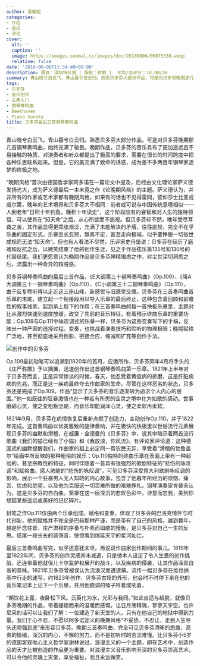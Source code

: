 ```yaml
---
author: 莫敏妮
categories:
- 介绍
- 音乐
- 评论
cover:
  alt: ''
  caption: ''
  image: https://images.soomal.cc/images/doc/20180606/00075338.webp
  relative: false
date: '2018-06-06T11:34:40+08:00'
description: 源自：深圳特区报 | 版权：转载 |  平均/总评分：10.00/30
summary: 青山晓兮白云飞，青山暮兮白云归。熟悉贝多芬大部分作品，可是对贝多芬晚期那几首钢琴奏鸣曲，始终充满了敬畏。晚期作品，贝多芬的音乐具有了更加遥远且不易接触的特质，对演奏者和听众都提出了极高的要求，需要在很长的时间跨度中把各种乐思联系起来……
tags:
- 贝多芬
- 音乐创作
- 古典入门
- 钢琴奏鸣曲
- Beethoven
- Piano Sonata
title: 贝多芬最后三首钢琴奏鸣曲
---
```


青山晓兮白云飞，青山暮兮白云归。熟悉贝多芬大部分作品，可是对贝多芬晚期那几首钢琴奏鸣曲，始终充满了敬畏。晚期作品，贝多芬的音乐具有了更加遥远且不易接触的特质，对演奏者和听众都提出了极高的要求，需要在很长的时间跨度中把各种乐思联系起来。但是，它的美充满了致命的诱惑，成为差不多两百年钢琴家逐梦的终极之地。

“晚期风格”首次由德国哲学家阿多诺在一篇论文中提及，后经由文化理论家萨义德发扬光大，成为萨义德最后一本未竟之作《论晚期风格》的主题。萨义德认为，并非所有的作家或艺术家都有晚期风格，如果有的话也不见得雷同，譬如莎士比亚或威尔第，晚年的艺术境界和贝多芬大不相同：前者或可说与中国传统意境相似――人到老年“日积十年钓鱼，晚积十年读史”，这个阶段应有的睿智和对人生的独特领悟，可以使其在“知天命”之后，从心所欲而不逾规。但贝多芬却不然，晚年受尽耳聋之苦，其作品显得更乖张艰涩，充满了未能解决的矛盾，往往逾规，完全不在乎乐曲的固定形式，乐章忽长忽短，飘离不定，甚至走向极端，似乎要挣脱一切俗世成规而无法“知天命”。但也有人看法不尽然，乐评家史丹堡说：贝多芬在经历了磨难和反抗之后，以微笑结束了他的创作生涯，见之于作品弦乐第135号和130号的代替结尾。我们更愿意认为晚期作品是贝多芬殚精竭虑之作，对尘世深切洞悉之后，流露出一种奇异的超脱感。

贝多芬钢琴奏鸣曲的最后三首作品，《E大调第三十钢琴奏鸣曲》（Op.109）、《降A大调第三十一钢琴奏鸣曲》（Op.110）、《C小调第三十二钢琴奏鸣曲》（Op.111），由于反复聆听得以走近这三座山峰，新感觉与旧感觉交缠。贝多芬在三首奏鸣曲首乐章的末尾，建立起一个衔接段用以导入乐章的最后终止，这种包含着回顾和前瞻性的叙事线索，起到承上启下的作用；在三首奏鸣曲的每一首快板乐章里，主题对比从激烈快速到速度放缓，改变了先前的音乐特征，有着预示终曲乐章的重要功能；Op.109与Op.111中咏叹调式的乐章一样，贝多芬为这些变奏写下的手稿，反映出一种严密的选择过程。变奏，也挑战着演奏技巧和聆听的物理极限；晚期赋格广泛地，甚至彻底地采用倒影、密接合应、缩减和扩充等创作手法。

![创作中的贝多芬](https://images.soomal.cc/images/doc/20180606/00075338.webp)





Op.109最初动笔可以追溯到1820年的首月，应邀所作，贝多芬同年4月将手头的《庄严弥撒》予以搁置，迅速创作出这首钢琴奏鸣曲第一乐章。1821年上半年对于贝多芬而言，正是异常惨淡的时候，春天，他忍受着黄疸病的折磨，这是肝脏疾病的先兆，而正是这一疾病最终夺去作曲家的生命。尽管在这样恶劣的状态，贝多芬还是完成了Op.109。作品“显示了贝多芬的音乐逐渐转为追求个人内心的层面。”他一如既往的狂暴激情也在一种若有所思的空灵之境中化为如歌的感动。世事磨砺心灵，使之变粗粝坚硬，而音乐却能润泽心灵，使之柔软再柔软。

1821年9月，贝多芬在病情恢复后重新点燃了创造力，主动创作Op.110，并于1822年完成。这首奏鸣曲以优美雅致的旋律奏响，并在极快的快板里以世俗流行元素展现贝多芬的幽默和滑稽，在威廉・金德曼的《贝多芬》中，说其中暗示着两首流行歌曲《我们的猫已经有了小猫》和《我放浪，你风流》。有评论家评论道：这种德国式的幽默提醒我们，作曲家的祖上必定同一帮农民无异，享受着“滑稽的勃鲁盖尔”绘画中所反映的那种粗俗的娱乐；Op.110独特的终曲乐章在表面上带有一种超验的，甚至宗教性的特征，同时伴随着一首具有很强烈的歌剧特征的“悲伤的咏叹调”和赋格曲。感人肺腑的“悲伤的咏叹调”，可见贝多芬深受意大利歌剧咏叹调的影响，展示一个狂暴男人无人知晓的内心故事，包含了他暮年所经历的烦恼、痛苦、忧虑和绝望，以及他为克服这一切苦难所做的艰难挣扎。钢琴演奏家肯普夫认为，这是贝多芬的自白曲。笼罩在这一层深沉的悲叹色彩中，诗意而忘我，美到你想起某些遥远或美好的记忆碎片。

封笔之作Op.111仅由两个乐章组成。赋格和变奏，体现了贝多芬的巴洛克情怀与时代创新，他的赋格并不完全是巴赫那种严谨，而是带有了自己的风格。越到暮年，越是怀念往昔，庄严肃穆的序奏与朴素而如歌的慢板，是贝多芬对自己一生的反思。结尾一段长长的装饰音，恍惚看到绵延天宇的星河灿烂。

最后三首奏鸣曲写完，似乎还意犹未尽。再说说作曲家创作期间的事儿。1819年至1822年间，贝多芬的创作灵感并未减退，只是他本人设定了令人生畏的创作挑战，还连带着他就侄儿卡尔监护权展开的战斗，以及疾病的侵袭，让其作品深具自省的意味。1821年贝多芬曾被误认为流浪汉而遭逮捕。流传一幅贝多芬在维也纳雨中行走的速写，约1823年创作，贝多芬古怪的外形，他会时不时停下来在他的音乐笔记本上记下一个乐思，并用他跑调的嗓子哼着或吼着。

“朝饮花上露，夜卧松下风。云英化为水，光彩与我同。”如此自适与超脱，就像贝多芬晚期的作品，带着姗姗而来的温暖而感慨，让日月荡精魄，寥寥天宇空。也许尼采的话可以让我们了解：一位建造了新天堂的人，只有在他自己的地狱中得到力量。我们于心不忍，不愿以阿多诺定义的晚期风格“不妥协，不忍让，走到人生尽头还顽强到底”来形容贝多芬。晚期三首奏鸣曲，完全可见贝多芬清晰的思维，高贵的情绪，深沉的内心，不懈的努力，而不是初听时的苦涩难懂。比贝多芬小5岁的德国客观唯心主义哲学家谢林说过，浪漫主义的一个主题，即在艺术中，创造作品的天才比被创造的作品更为重要。对浪漫主义音乐影响至深的贝多芬崇高艺术，可以令他的灵魂上天堂，享受福祉，而且永远微笑。